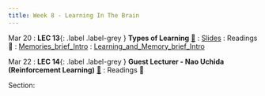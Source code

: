 ```yaml
---
title: Week 8 - Learning In The Brain
---
```


Mar 20
: **LEC 13**{: .label .label-grey } **Types of Learning** [🎥](https://harvard.hosted.panopto.com/Panopto/Pages/Viewer.aspx?id=344936a4-e427-4429-98f7-afa101061892)
    : [Slides](https://canvas.harvard.edu/files/17130013/download?download_frd=1)
: Readings 📖
: [Memories_brief_Intro](https://canvas.harvard.edu/files/17129806/download?download_frd=1)
: [Learning_and_Memory_brief_Intro](https://canvas.harvard.edu/files/17129807/download?download_frd=1)

Mar 22
: **LEC 14**{: .label .label-grey } **Guest Lecturer - Nao Uchida (Reinforcement Learning)** [🎥](https://harvard.hosted.panopto.com/Panopto/Pages/Viewer.aspx?id=edc186b7-69aa-452d-a5c7-afa1010618b3)
: Readings 📖

Section:
